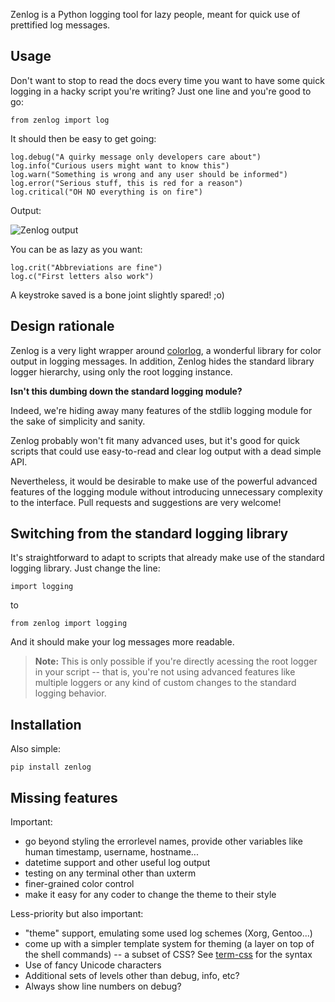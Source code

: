 
Zenlog is a Python logging tool for lazy people, meant for quick use of 
prettified log messages.

Usage
-----

Don't want to stop to read the docs every time you want to have some
quick logging in a hacky script you're writing? Just one line and 
you're good to go:

    from zenlog import log

It should then be easy to get going:

    log.debug("A quirky message only developers care about")
    log.info("Curious users might want to know this")
    log.warn("Something is wrong and any user should be informed")
    log.error("Serious stuff, this is red for a reason")
    log.critical("OH NO everything is on fire")

Output:

![Zenlog output](http://manufacturaindependente.com/dump/zenlog1.png)

You can be as lazy as you want:

    log.crit("Abbreviations are fine")
    log.c("First letters also work")
    
A keystroke saved is a bone joint slightly spared! ;o)


Design rationale
----------------

Zenlog is a very light wrapper around 
[colorlog](https://github.com/borntyping/python-colorlog), a wonderful library
for color output in logging messages. In addition, Zenlog hides
the standard library logger hierarchy, using only the root logging
instance.

**Isn't this dumbing down the standard logging module?**

Indeed, we're hiding away many features of the stdlib logging module
for the sake of simplicity and sanity.

Zenlog probably won't fit many advanced uses, but it's good for quick scripts
that could use easy-to-read and clear log output with a dead simple
API.

Nevertheless, it would be desirable to make use of the powerful
advanced features of the logging module without introducing
unnecessary complexity to the interface. Pull requests and suggestions
are very welcome!


Switching from the standard logging library
-------------------------------------------

It's straightforward to adapt to scripts that already make use 
of the standard logging library. Just change the line:

    import logging

to

    from zenlog import logging

And it should make your log messages more readable. 

> **Note:** This is only possible if you're directly acessing 
the root logger in your script -- that is, you're not using 
advanced features like multiple loggers or any kind of custom 
changes to the standard logging behavior.


Installation
------------

Also simple:

    pip install zenlog

Missing features
----------------

Important:

  * go beyond styling the errorlevel names, provide other
    variables like human timestamp, username, hostname...
  * datetime support and other useful log output
  * testing on any terminal other than uxterm
  * finer-grained color control
  * make it easy for any coder to change the theme to their style

Less-priority but also important:

  * "theme" support, emulating some used log schemes (Xorg, Gentoo...)
  * come up with a simpler template system for theming (a layer on top
    of the shell commands) -- a subset of CSS? See [term-css](https://www.npmjs.org/package/term-css) for the syntax
  * Use of fancy Unicode characters
  * Additional sets of levels other than debug, info, etc?
  * Always show line numbers on debug?
